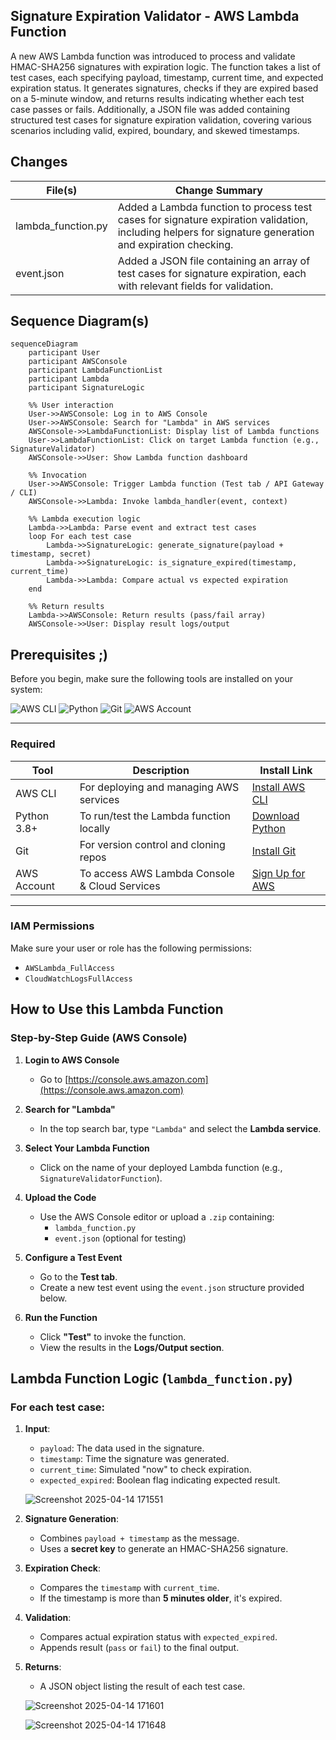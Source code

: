 ## Signature Expiration Validator - AWS Lambda Function

A new AWS Lambda function was introduced to process and validate HMAC-SHA256 signatures with expiration logic. The function takes a list of test cases, each specifying payload, timestamp, current time, and expected expiration status. It generates signatures, checks if they are expired based on a 5-minute window, and returns results indicating whether each test case passes or fails. Additionally, a JSON file was added containing structured test cases for signature expiration validation, covering various scenarios including valid, expired, boundary, and skewed timestamps.

## Changes

| File(s)                                         | Change Summary                                                                                      |
|-------------------------------------------------|-----------------------------------------------------------------------------------------------------|
| lambda_function.py                        | Added a Lambda function to process test cases for signature expiration validation, including helpers for signature generation and expiration checking. |
| event.json                                | Added a JSON file containing an array of test cases for signature expiration, each with relevant fields for validation. |

## Sequence Diagram(s)

```mermaid
sequenceDiagram
    participant User
    participant AWSConsole
    participant LambdaFunctionList
    participant Lambda
    participant SignatureLogic

    %% User interaction
    User->>AWSConsole: Log in to AWS Console
    User->>AWSConsole: Search for "Lambda" in AWS services
    AWSConsole->>LambdaFunctionList: Display list of Lambda functions
    User->>LambdaFunctionList: Click on target Lambda function (e.g., SignatureValidator)
    AWSConsole->>User: Show Lambda function dashboard

    %% Invocation
    User->>AWSConsole: Trigger Lambda function (Test tab / API Gateway / CLI)
    AWSConsole->>Lambda: Invoke lambda_handler(event, context)

    %% Lambda execution logic
    Lambda->>Lambda: Parse event and extract test cases
    loop For each test case
        Lambda->>SignatureLogic: generate_signature(payload + timestamp, secret)
        Lambda->>SignatureLogic: is_signature_expired(timestamp, current_time)
        Lambda->>Lambda: Compare actual vs expected expiration
    end

    %% Return results
    Lambda->>AWSConsole: Return results (pass/fail array)
    AWSConsole->>User: Display result logs/output

```


## Prerequisites ;)

Before you begin, make sure the following tools are installed on your system:

<p align="left">
  <img src="https://img.shields.io/badge/AWS%20CLI-232F3E?style=for-the-badge&logo=amazon-aws&logoColor=white" alt="AWS CLI"/>
  <img src="https://img.shields.io/badge/Python-3776AB?style=for-the-badge&logo=python&logoColor=white" alt="Python"/>
  <img src="https://img.shields.io/badge/Git-F05032?style=for-the-badge&logo=git&logoColor=white" alt="Git"/>
  <img src="https://img.shields.io/badge/AWS%20Account-FF9900?style=for-the-badge&logo=amazon&logoColor=white" alt="AWS Account"/>
</p>

---

### Required

| Tool        | Description                                  | Install Link                                                                 |
|-------------|----------------------------------------------|------------------------------------------------------------------------------|
| AWS CLI     | For deploying and managing AWS services      | [Install AWS CLI](https://docs.aws.amazon.com/cli/latest/userguide/install-cliv2.html) |
| Python 3.8+ | To run/test the Lambda function locally       | [Download Python](https://www.python.org/downloads/)                         |
| Git         | For version control and cloning repos        | [Install Git](https://git-scm.com/downloads)                                 |
| AWS Account | To access AWS Lambda Console & Cloud Services| [Sign Up for AWS](https://aws.amazon.com/free/)                              |

---

### IAM Permissions

Make sure your user or role has the following permissions:

- `AWSLambda_FullAccess`
- `CloudWatchLogsFullAccess`


## How to Use this Lambda Function

### Step-by-Step Guide (AWS Console)

1. **Login to AWS Console**
   - Go to [https://console.aws.amazon.com](https://console.aws.amazon.com)

2. **Search for "Lambda"**
   - In the top search bar, type `"Lambda"` and select the **Lambda service**.

3. **Select Your Lambda Function**
   - Click on the name of your deployed Lambda function (e.g., `SignatureValidatorFunction`).

4. **Upload the Code**
   - Use the AWS Console editor or upload a `.zip` containing:
     - `lambda_function.py`
     - `event.json` (optional for testing)

5. **Configure a Test Event**
   - Go to the **Test tab**.
   - Create a new test event using the `event.json` structure provided below.

6. **Run the Function**
   - Click **"Test"** to invoke the function.
   - View the results in the **Logs/Output section**.



## Lambda Function Logic (`lambda_function.py`)

### For each test case:
1. **Input**:  
   - `payload`: The data used in the signature.
   - `timestamp`: Time the signature was generated.
   - `current_time`: Simulated "now" to check expiration.
   - `expected_expired`: Boolean flag indicating expected result.
  
    ![Screenshot 2025-04-14 171551](https://github.com/user-attachments/assets/47c63d1e-31d4-47f8-9162-728c5aed18bd)


2. **Signature Generation**:
   - Combines `payload + timestamp` as the message.
   - Uses a **secret key** to generate an HMAC-SHA256 signature.

3. **Expiration Check**:
   - Compares the `timestamp` with `current_time`.
   - If the timestamp is more than **5 minutes older**, it's expired.

4. **Validation**:
   - Compares actual expiration status with `expected_expired`.
   - Appends result (`pass` or `fail`) to the final output.

5. **Returns**:
   - A JSON object listing the result of each test case.

   ![Screenshot 2025-04-14 171601](https://github.com/user-attachments/assets/864eb8e4-c3d2-4fd8-aa75-4d99c7e1302b)


   ![Screenshot 2025-04-14 171648](https://github.com/user-attachments/assets/ad91cebd-639f-455f-8d91-fc22e9dc30c1)

   



